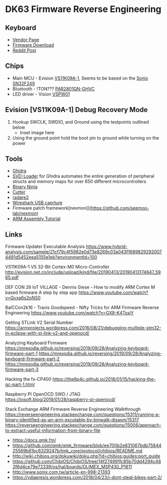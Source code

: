 # DK63 Firmware Reverse Engineering

## Keyboard

* [Vendor Page](https://kmovetech.com/dierya-mechanical-gaming-keyboard-rgb-bluetooth40-wired-wireless-multi-device-iphone-android-mobile-pc-p0013.html)
* [Firmware Download](https://kmovetech.com/art/download-a0038.html)
* [Reddit Post](https://www.reddit.com/r/embedded/comments/e4iriu/keyboard_mcu_help/)

## Chips

* Main MCU - Evision [VS11K09A-1](http://evision.net.cn/include/upload/kind/file/20190413/20190413174647_5965.pdf), Seems to be based on the [Sonix SN32F249](http://www.sonix.com.tw/files/1/8B8FCED7AC687FBAE050007F01005CB5)
* Bluetooth - !TON??? [PAR2801QN-GHVC](https://en.sziton.com/wp-content/uploads/datasheets/module/PAR2801-Q32P-datasheet-v1.2.pdf)
* LED driver - Vision [VSPW01](http://www.evision.net.cn/include/upload/kind/file/20190413/20190413175237_5340.pdf)

## Evision [VS11K09A-1] Debug Recovery Mode

1. Hookup SWCLK, SWDIO, and Ground using the testpoints outlined below
    * Inset image here
2. Using the ground point hold the boot pin to ground while turning on the power

## Tools

* [Ghidra](https://ghidra-sre.org/)
* [SVD-Loader](https://leveldown.de/blog/svd-loader/) for Ghidra automates the entire generation of peripheral structs and memory maps for over 650 different microcontrollers
* [Binary Ninja](https://binary.ninja/)
* [Cutter](https://cutter.re/)
* [radare2](https://github.com/radareorg/radare2)
* [Wireshark USB caprture](https://wiki.wireshark.org/CaptureSetup/USB)
* Firmware patch framework[nexmon]](https://github.com/seemoo-lab/nexmon)
* [ARM Assembly Tutorial](https://azeria-labs.com/writing-arm-assembly-part-1/)

## Links

Firmware Updater Executable Analysis
https://www.hybrid-analysis.com/sample/21cf79c4f5982e0d73e8269c03a043f16898292920074491d5452eea5155e1eb?environmentId=100

VS11K09A-1 VS 32-Bit Cortex-M0 Micro-Controller
http://evision.net.cn/include/upload/kind/file/20190413/20190413174647_5965.pdf

DEF CON 26 IoT VILLAGE - Dennis Giese - How to modify ARM Cortex M based firmware A step by step app
https://www.youtube.com/watch?v=Qvxa6o2oNS0

BalCCon2k16 - Travis Goodspeed - Nifty Tricks for ARM Firmware Reverse Engineering
https://www.youtube.com/watch?v=GX8-K4TssjY

Getting STLink V2 Serial Number
https://armprojects.wordpress.com/2016/08/21/debugging-multiple-stm32-in-eclipse-with-st-link-v2-and-openocd/

Analyzing Keyboard Firmware
https://mrexodia.github.io/reversing/2019/09/28/Analyzing-keyboard-firmware-part-1
https://mrexodia.github.io/reversing/2019/09/28/Analyzing-keyboard-firmware-part-2
https://mrexodia.github.io/reversing/2019/09/28/Analyzing-keyboard-firmware-part-3

Hacking the fx-CP400
https://the6p4c.github.io/2018/01/15/hacking-the-gc-part-1.html

Raspberry PI OpenOCD SWD / JTAG
https://iosoft.blog/2019/01/28/raspberry-pi-openocd/

Stack Exchange ARM Firmware Reverse Engineering Walkthrough
https://reverseengineering.stackexchange.com/questions/15311/running-a-binary-identified-as-an-arm-excutable-by-binwalk-disasm/15317
https://reverseengineering.stackexchange.com/questions/15006/approach-to-extract-useful-information-from-binary-file

* https://docs.qmk.fm/
* https://github.com/qmk/qmk_firmware/blob/ee700b2e831067bdb7584425569b61bc6329247b/tmk_core/protocol/chibios/README.md
* http://wiki.chibios.org/dokuwiki/doku.php?id=chibios:guides:port_guide
* https://github.com/ChibiOS/ChibiOS/tree/14f274991fc85b70dd4294c482f6d4ce79e72339/os/hal/boards/OLIMEX_MSP430_P1611
* http://www.sonix.com.tw/article-en-998-21393
* https://ydiaeresis.wordpress.com/2018/04/23/i-dont-steal-bikes-part-2/
